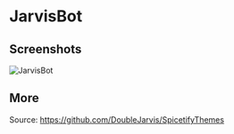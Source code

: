 # JarvisBot

## Screenshots

![JarvisBot](https://github.com/DoubleJarvis/SpicetifyThemes/raw/master/images/SpicetifyJarvisBot.png)

## More

Source: https://github.com/DoubleJarvis/SpicetifyThemes
